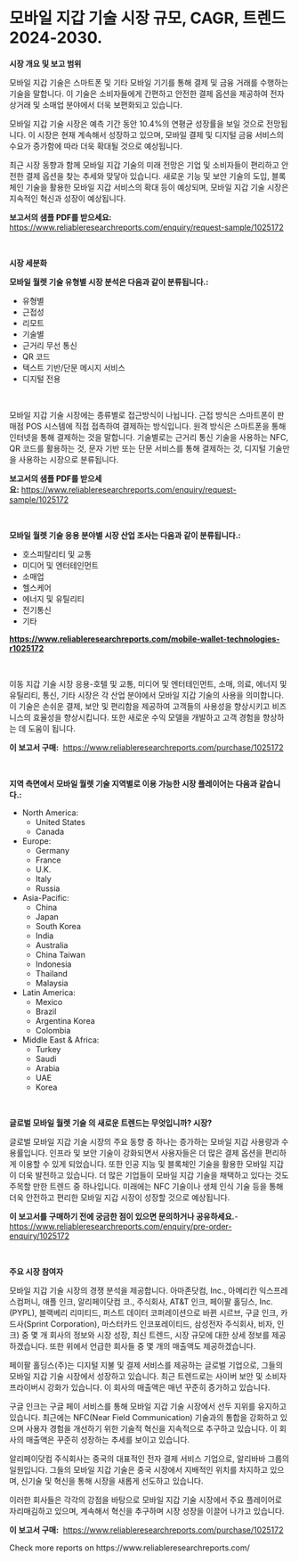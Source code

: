 <p><h1>모바일 지갑 기술 시장 규모, CAGR, 트렌드 2024-2030.</h1></p><p><strong>시장 개요 및 보고 범위</strong></p>
<p><p>모바일 지갑 기술은 스마트폰 및 기타 모바일 기기를 통해 결제 및 금융 거래를 수행하는 기술을 말합니다. 이 기술은 소비자들에게 간편하고 안전한 결제 옵션을 제공하여 전자 상거래 및 소매업 분야에서 더욱 보편화되고 있습니다. </p><p>모바일 지갑 기술 시장은 예측 기간 동안 10.4%의 연평균 성장률을 보일 것으로 전망됩니다. 이 시장은 현재 계속해서 성장하고 있으며, 모바일 결제 및 디지털 금융 서비스의 수요가 증가함에 따라 더욱 확대될 것으로 예상됩니다. </p><p>최근 시장 동향과 함께 모바일 지갑 기술의 미래 전망은 기업 및 소비자들이 편리하고 안전한 결제 옵션을 찾는 추세와 맞닿아 있습니다. 새로운 기능 및 보안 기술의 도입, 블록체인 기술을 활용한 모바일 지갑 서비스의 확대 등이 예상되며, 모바일 지갑 기술 시장은 지속적인 혁신과 성장이 예상됩니다.</p></p>
<p><strong>보고서의 샘플 PDF를 받으세요:</strong> <a href="https://www.reliableresearchreports.com/enquiry/request-sample/1025172">https://www.reliableresearchreports.com/enquiry/request-sample/1025172</a></p>
<p>&nbsp;</p>
<p><strong>시장 세분화</strong></p>
<p><strong>모바일 월렛 기술 유형별 시장 분석은 다음과 같이 분류됩니다.:</strong></p>
<p><ul><li>유형별</li><li>근접성</li><li>리모트</li><li>기술별</li><li>근거리 무선 통신</li><li>QR 코드</li><li>텍스트 기반/단문 메시지 서비스</li><li>디지털 전용</li></ul></p>
<p>&nbsp;</p>
<p><p>모바일 지갑 기술 시장에는 종류별로 접근방식이 나뉩니다. 근접 방식은 스마트폰이 판매점 POS 시스템에 직접 접촉하여 결제하는 방식입니다. 원격 방식은 스마트폰을 통해 인터넷을 통해 결제하는 것을 말합니다. 기술별로는 근거리 통신 기술을 사용하는 NFC, QR 코드를 활용하는 것, 문자 기반 또는 단문 서비스를 통해 결제하는 것, 디지털 기술만을 사용하는 시장으로 분류됩니다.</p></p>
<p><strong>보고서의 샘플 PDF를 받으세요:</strong>&nbsp;<a href="https://www.reliableresearchreports.com/enquiry/request-sample/1025172">https://www.reliableresearchreports.com/enquiry/request-sample/1025172</a></p>
<p>&nbsp;</p>
<p><strong> 모바일 월렛 기술 응용 분야별 시장 산업 조사는 다음과 같이 분류됩니다.:</strong></p>
<p><ul><li>호스피탈리티 및 교통</li><li>미디어 및 엔터테인먼트</li><li>소매업</li><li>헬스케어</li><li>에너지 및 유틸리티</li><li>전기통신</li><li>기타</li></ul></p>
<p><strong><a href="https://www.reliableresearchreports.com/mobile-wallet-technologies-r1025172">https://www.reliableresearchreports.com/mobile-wallet-technologies-r1025172</a></strong></p>
<p>&nbsp;</p>
<p><p>이동 지갑 기술 시장 응용-호텔 및 교통, 미디어 및 엔터테인먼트, 소매, 의료, 에너지 및 유틸리티, 통신, 기타 시장은 각 산업 분야에서 모바일 지갑 기술의 사용을 의미합니다. 이 기술은 손쉬운 결제, 보안 및 편리함을 제공하여 고객들의 사용성을 향상시키고 비즈니스의 효율성을 향상시킵니다. 또한 새로운 수익 모델을 개발하고 고객 경험을 향상하는 데 도움이 됩니다.</p></p>
<p><strong>이 보고서 구매:</strong>&nbsp; <a href="https://www.reliableresearchreports.com/purchase/1025172">https://www.reliableresearchreports.com/purchase/1025172</a></p>
<p>&nbsp;</p>
<p><strong>지역 측면에서 모바일 월렛 기술 지역별로 이용 가능한 시장 플레이어는 다음과 같습니다.:</strong></p>
<p><ul>
    <li>
        North America:
        <ul>
            <li>United States</li>
            <li>Canada</li>
        </ul>
    </li>
    <li>
        Europe:
        <ul>
            <li>Germany</li>
            <li>France</li>
            <li>U.K.</li>
            <li>Italy</li>
            <li>Russia</li>
        </ul>
    </li>
    <li>
        Asia-Pacific:
        <ul>
            <li>China</li>
            <li>Japan</li>
            <li>South Korea</li>
            <li>India</li>
            <li>Australia</li>
            <li>China Taiwan</li>
            <li>Indonesia</li>
            <li>Thailand</li>
            <li>Malaysia</li>
        </ul>
    </li>
    <li>
        Latin America:
        <ul>
            <li>Mexico</li>
            <li>Brazil</li>
            <li>Argentina Korea</li>
            <li>Colombia</li>
        </ul>
    </li>
    <li>
        Middle East & Africa:
        <ul>
            <li>Turkey</li>
            <li>Saudi</li>
            <li>Arabia</li>
            <li>UAE</li>
            <li>Korea</li>
        </ul>
    </li>
    </ul></p>
<p>&nbsp;</p>
<p><strong>글로벌 모바일 월렛 기술 의 새로운 트렌드는 무엇입니까? 시장?</strong></p>
<p><p>글로벌 모바일 지갑 기술 시장의 주요 동향 중 하나는 증가하는 모바일 지갑 사용량과 수용률입니다. 인프라 및 보안 기술이 강화되면서 사용자들은 더 많은 결제 옵션을 편리하게 이용할 수 있게 되었습니다. 또한 인공 지능 및 블록체인 기술을 활용한 모바일 지갑이 더욱 발전하고 있습니다. 더 많은 기업들이 모바일 지갑 기술을 채택하고 있다는 것도 주목할 만한 트렌드 중 하나입니다. 미래에는 NFC 기술이나 생체 인식 기술 등을 통해 더욱 안전하고 편리한 모바일 지갑 시장이 성장할 것으로 예상됩니다.</p></p>
<p><strong>이 보고서를 구매하기 전에 궁금한 점이 있으면 문의하거나 공유하세요.</strong>- <a href="https://www.reliableresearchreports.com/enquiry/pre-order-enquiry/1025172">https://www.reliableresearchreports.com/enquiry/pre-order-enquiry/1025172</a></p>
<p>&nbsp;</p>
<p><strong>주요 시장 참여자</strong></p>
<p><p>모바일 지갑 기술 시장의 경쟁 분석을 제공합니다. 아마존닷컴, Inc., 아메리칸 익스프레스컴퍼니, 애플 인크, 알리페이닷컴 코., 주식회사, AT&T 인크, 페이팔 홀딩스, Inc. (PYPL), 블랙베리 리미티드, 퍼스트 데이터 코퍼레이션으로 바뀐 시르브, 구글 인크, 카드사(Sprint Corporation), 마스터카드 인코포레이티드, 삼성전자 주식회사, 비자, 인크) 중 몇 개 회사의 정보와 시장 성장, 최신 트렌드, 시장 규모에 대한 상세 정보를 제공하겠습니다. 또한 위에서 언급한 회사들 중 몇 개의 매출액도 제공하겠습니다.</p><p>페이팔 홀딩스(주)는 디지털 지불 및 결제 서비스를 제공하는 글로벌 기업으로, 그들의 모바일 지갑 기술 시장에서 성장하고 있습니다. 최근 트렌드로는 사이버 보안 및 소비자 프라이버시 강화가 있습니다. 이 회사의 매출액은 매년 꾸준히 증가하고 있습니다.</p><p>구글 인크는 구글 페이 서비스를 통해 모바일 지갑 기술 시장에서 선두 지위를 유지하고 있습니다. 최근에는 NFC(Near Field Communication) 기술과의 통합을 강화하고 있으며 사용자 경험을 개선하기 위한 기술적 혁신을 지속적으로 추구하고 있습니다. 이 회사의 매출액은 꾸준히 성장하는 추세를 보이고 있습니다.</p><p>알리페이닷컴 주식회사는 중국의 대표적인 전자 결제 서비스 기업으로, 알리바바 그룹의 일원입니다. 그들의 모바일 지갑 기술은 중국 시장에서 지배적인 위치를 차지하고 있으며, 신기술 및 혁신을 통해 시장을 새롭게 선도하고 있습니다.</p><p>이러한 회사들은 각각의 강점을 바탕으로 모바일 지갑 기술 시장에서 주요 플레이어로 자리매김하고 있으며, 계속해서 혁신을 추구하며 시장 성장을 이끌어 나가고 있습니다.</p></p>
<p><strong>이 보고서 구매:</strong>&nbsp;&nbsp;<a href="https://www.reliableresearchreports.com/purchase/1025172">https://www.reliableresearchreports.com/purchase/1025172</a></p>
<p>Check more reports on https://www.reliableresearchreports.com/</p>